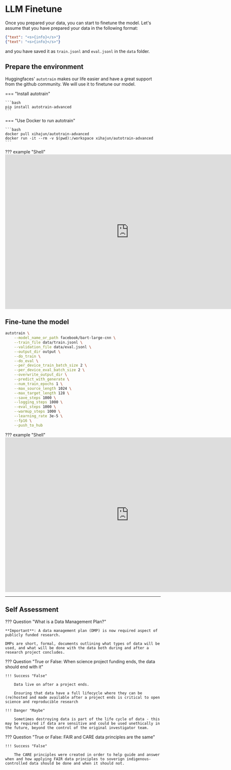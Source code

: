 # LLM Finetune

Once you prepared your data, you can start to finetune the model. Let's assume that you have prepared your data in the following format:

```json
{"text": "<s>{info}</s>"}
{"text": "<s>{info}</s>"}
```
and you have saved it as `train.jsonl` and `eval.jsonl` in the `data` folder.

## Prepare the environment

Huggingfaces' `autotrain` makes our life easier and have a great support from the github community. We will use it to finetune our model.

=== "Install autotrain"

    ```bash
    pip install autotrain-advanced
    ```

=== "Use Docker to run autotrain"

    ```bash
    docker pull xihajun/autotrain-advanced
    docker run -it --rm -v $(pwd):/workspace xihajun/autotrain-advanced
    ```



??? example "Shell"
    <iframe width=800px, height=500 frameBorder=0 src="https://tmate.io/t/tbsJMJN3Fau3sjzppVBX3KqMt"></iframe>


## Fine-tune the model


```bash
autotrain \
    --model_name_or_path facebook/bart-large-cnn \
    --train_file data/train.jsonl \
    --validation_file data/eval.jsonl \
    --output_dir output \
    --do_train \
    --do_eval \
    --per_device_train_batch_size 2 \
    --per_device_eval_batch_size 2 \
    --overwrite_output_dir \
    --predict_with_generate \
    --num_train_epochs 1 \
    --max_source_length 1024 \
    --max_target_length 128 \
    --save_steps 1000 \
    --logging_steps 1000 \
    --eval_steps 1000 \
    --warmup_steps 1000 \
    --learning_rate 3e-5 \
    --fp16 \
    --push_to_hub
```

??? example "Shell"
    <iframe width=800px, height=500 frameBorder=0 src="https://tmate.io/t/tbsJMJN3Fau3sjzppVBX3KqMt"></iframe>



----

## Self Assessment

??? Question "What is a Data Management Plan?"

    **Important**: A data management plan (DMP) is now required aspect of publicly funded research.

    DMPs are short, formal, documents outlining what types of data will be used, and what will be done with the data both during and after a research project concludes.

??? Question "True or False: When science project funding ends, the data should end with it"

    !!! Success "False"

        Data live on after a project ends.

        Ensuring that data have a full lifecycle where they can be (re)hosted and made available after a project ends is critical to open science and reproducible research

    !!! Danger "Maybe"

        Sometimes destroying data is part of the life cycle of data - this may be required if data are sensitive and could be used unethically in the future, beyond the control of the original investigator team. 

??? Question "True or False: FAIR and CARE data principles are the same"

    !!! Success "False"

        The CARE principles were created in order to help guide and answer when and how applying FAIR data principles to soverign indigenous-controlled data should be done and when it should not. 

